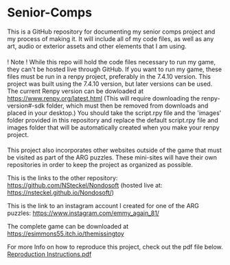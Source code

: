 # Senior-Comps
This is a GitHub repository for documenting my senior comps project and my process of making it. It will include all of my code files, as well as any art, audio or exterior assets and other elements that I am using. 

####
! Note ! While this repo will hold the code files necessary to run my game, they can't be hosted live through GitHub. If you want to run my game, these files must be run in a renpy project, preferably in the 7.4.10 version. This project was built using the 7.4.10 version, but later versions can be used. The current Renpy version can be dowloaded at https://www.renpy.org/latest.html (This will require downloading the renpy-version#-sdk folder, which must then be removed from downloads and placed in your desktop.) You should take the script.rpy file and the 'images' folder provided in this repository and replace the default script.rpy file and images folder that will be automatically created when you make your renpy project. 
####

This project also incorporates other websites outside of the game that must be visited as part of the ARG puzzles. These mini-sites will have their own repositories in order to keep the project as organized as possible.

This is the links to the other repository:
https://github.com/NSteckel/Nondosoft (hosted live at: https://nsteckel.github.io/Nondosoft/)

This is the link to an instagram account I created for one of the ARG puzzles:
https://www.instagram.com/emmy_again_81/

The complete game can be downloaded at https://esimmons55.itch.io/themissingtoy

For more Info on how to reproduce this project, check out the pdf file below.
[Reproduction Instructions.pdf](https://github.com/NSteckel/Senior-Comps/files/7708531/Reproduction.Instructions.pdf)
